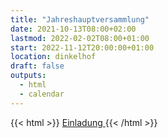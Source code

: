 ```yaml
---
title: "Jahreshauptversammlung"
date: 2021-10-13T08:00+02:00
lastmod: 2022-02-02T08:00+01:00
start: 2022-11-12T20:00:00+01:00
location: dinkelhof
draft: false
outputs:
  - html
  - calendar
---
```


{{< html >}}
<a href="/pdf/jhv_2022.pdf" target="_blank" class="uk-icon-link">
<span class="uk-icon-link" uk-icon="icon: file-pdf"></span>
Einladung
</a>
{{< /html >}}
